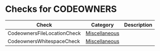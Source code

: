 # Checks for CODEOWNERS

Check | Category | Description
----- | -------- | -----------
CodeownersFileLocationCheck | [Miscellaneous](miscellaneous_checks.markdown#miscellaneous-checks) | |
CodeownersWhitespaceCheck | [Miscellaneous](miscellaneous_checks.markdown#miscellaneous-checks) | |
